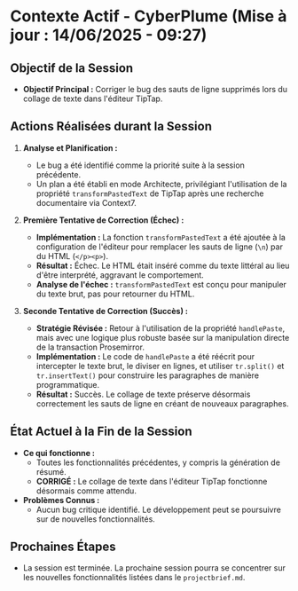 # Contexte Actif - CyberPlume (Mise à jour : 14/06/2025 - 09:27)

## Objectif de la Session

*   **Objectif Principal :** Corriger le bug des sauts de ligne supprimés lors du collage de texte dans l'éditeur TipTap.

## Actions Réalisées durant la Session

1.  **Analyse et Planification :**
    *   Le bug a été identifié comme la priorité suite à la session précédente.
    *   Un plan a été établi en mode Architecte, privilégiant l'utilisation de la propriété `transformPastedText` de TipTap après une recherche documentaire via Context7.

2.  **Première Tentative de Correction (Échec) :**
    *   **Implémentation :** La fonction `transformPastedText` a été ajoutée à la configuration de l'éditeur pour remplacer les sauts de ligne (`\n`) par du HTML (`</p><p>`).
    *   **Résultat :** Échec. Le HTML était inséré comme du texte littéral au lieu d'être interprété, aggravant le comportement.
    *   **Analyse de l'échec :** `transformPastedText` est conçu pour manipuler du texte brut, pas pour retourner du HTML.

3.  **Seconde Tentative de Correction (Succès) :**
    *   **Stratégie Révisée :** Retour à l'utilisation de la propriété `handlePaste`, mais avec une logique plus robuste basée sur la manipulation directe de la transaction Prosemirror.
    *   **Implémentation :** Le code de `handlePaste` a été réécrit pour intercepter le texte brut, le diviser en lignes, et utiliser `tr.split()` et `tr.insertText()` pour construire les paragraphes de manière programmatique.
    *   **Résultat :** Succès. Le collage de texte préserve désormais correctement les sauts de ligne en créant de nouveaux paragraphes.

## État Actuel à la Fin de la Session

*   **Ce qui fonctionne :**
    *   Toutes les fonctionnalités précédentes, y compris la génération de résumé.
    *   **CORRIGÉ :** Le collage de texte dans l'éditeur TipTap fonctionne désormais comme attendu.
*   **Problèmes Connus :**
    *   Aucun bug critique identifié. Le développement peut se poursuivre sur de nouvelles fonctionnalités.

## Prochaines Étapes

*   La session est terminée. La prochaine session pourra se concentrer sur les nouvelles fonctionnalités listées dans le `projectbrief.md`.